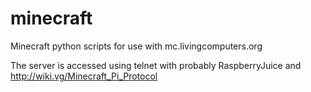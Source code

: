 # minecraft

Minecraft python scripts for use with mc.livingcomputers.org

The server is accessed using telnet with probably RaspberryJuice and http://wiki.vg/Minecraft_Pi_Protocol
